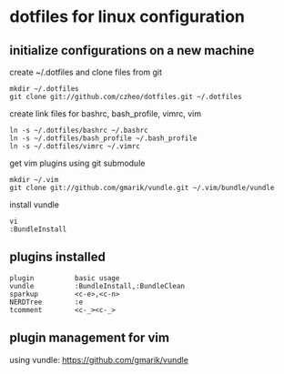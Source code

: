 dotfiles for linux configuration
===========================

initialize configurations on a new machine
------------------

create ~/.dotfiles and clone files from git

	mkdir ~/.dotfiles
	git clone git://github.com/czheo/dotfiles.git ~/.dotfiles

create link files for bashrc, bash_profile, vimrc, vim

	ln -s ~/.dotfiles/bashrc ~/.bashrc
	ln -s ~/.dotfiles/bash_profile ~/.bash_profile
	ln -s ~/.dotfiles/vimrc ~/.vimrc		

get vim plugins using git submodule
	
	mkdir ~/.vim
	git clone git://github.com/gmarik/vundle.git ~/.vim/bundle/vundle
	
install vundle
	
	vi
	:BundleInstall

plugins installed
-----------------

	plugin			basic usage
	vundle			:BundleInstall,:BundleClean
	sparkup			<c-e>,<c-n>
	NERDTree		:e
	tcomment		<c-_><c-_>

plugin management for vim
-----------------------
using vundle: https://github.com/gmarik/vundle
